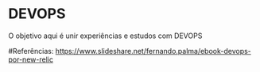 # DEVOPS
O objetivo aqui é unir experiências e estudos com DEVOPS

#Referências:
https://www.slideshare.net/fernando.palma/ebook-devops-por-new-relic

